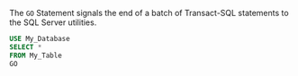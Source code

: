 

The `GO` Statement signals the end of a batch of Transact-SQL statements to the SQL Server utilities.

```sql
USE My_Database
SELECT *
FROM My_Table
GO
```
